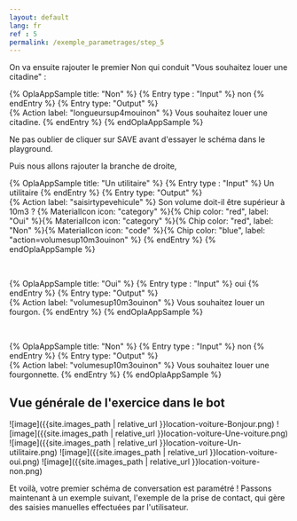 ```yaml
---
layout: default
lang: fr
ref : 5
permalink: /exemple_parametrages/step_5
---
```


On va ensuite rajouter le premier Non qui conduit "Vous souhaitez louer une citadine" :

{% OplaAppSample title: "Non" %}
  {% Entry type : "Input" %}
    non
  {% endEntry %}
  {% Entry type: "Output" %}  
  {% Action label: "longueursup4mouinon" %} 
    Vous souhaitez louer une citadine.
  {% endEntry %}
{% endOplaAppSample %}




Ne pas oublier de cliquer sur SAVE avant d'essayer le schéma dans le playground.

Puis nous allons rajouter la branche de droite,


{% OplaAppSample title: "Un utilitaire" %}
  {% Entry type : "Input" %}
    Un utilitaire
  {% endEntry %}
  {% Entry type: "Output" %}  
  {% Action label: "saisirtypevehicule" %} 
    Son volume doit-il être supérieur à 10m3 ?  {% MaterialIcon icon: "category" %}{% Chip color: "red", label: "Oui" %}{% MaterialIcon icon: "category" %}{% Chip color: "red", label: "Non" %}{% MaterialIcon icon: "code" %}{% Chip color: "blue", label: "action=volumesup10m3ouinon" %}
  {% endEntry %}
{% endOplaAppSample %}

<br>

{% OplaAppSample title: "Oui" %}
  {% Entry type : "Input" %}
    oui
  {% endEntry %}
  {% Entry type: "Output" %}  
  {% Action label: "volumesup10m3ouinon" %} 
    Vous souhaitez louer un fourgon.
  {% endEntry %}
{% endOplaAppSample %}

<br>

{% OplaAppSample title: "Non" %}
  {% Entry type : "Input" %}
    non
  {% endEntry %}
  {% Entry type: "Output" %}  
  {% Action label: "volumesup10m3ouinon" %} 
    Vous souhaitez louer une fourgonnette. 
  {% endEntry %}
{% endOplaAppSample %}




## Vue générale de l'exercice dans le bot

![image]({{site.images_path | relative_url }}location-voiture-Bonjour.png)
![image]({{site.images_path | relative_url }}location-voiture-Une-voiture.png)
![image]({{site.images_path | relative_url }}location-voiture-Un-utilitaire.png)
![image]({{site.images_path | relative_url }}location-voiture-oui.png)
![image]({{site.images_path | relative_url }}location-voiture-non.png)



Et voilà,  votre premier schéma de conversation est paramétré ! Passons maintenant à un exemple suivant, l'exemple de la prise de contact, qui gère des saisies manuelles effectuées par l'utilisateur.
